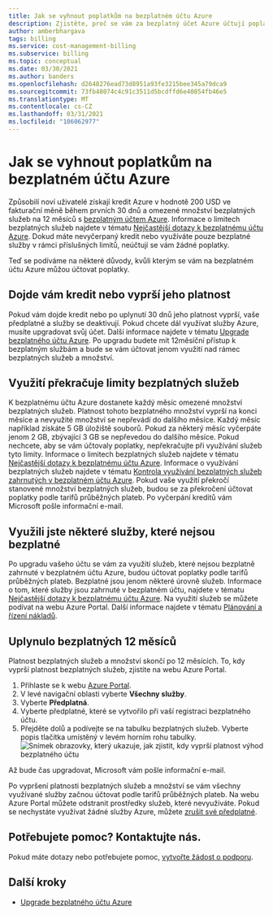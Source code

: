 ```yaml
---
title: Jak se vyhnout poplatkům na bezplatném účtu Azure
description: Zjistěte, proč se vám za bezplatný účet Azure účtují poplatky. Naučte se těmto poplatkům vyhnout.
author: amberbhargava
tags: billing
ms.service: cost-management-billing
ms.subservice: billing
ms.topic: conceptual
ms.date: 03/30/2021
ms.author: banders
ms.openlocfilehash: d2648276ead73d8951a93fe3215bee345a79dca9
ms.sourcegitcommit: 73fb48074c4c91c3511d5bcdffd6e40854fb46e5
ms.translationtype: MT
ms.contentlocale: cs-CZ
ms.lasthandoff: 03/31/2021
ms.locfileid: "106062977"
---
```

# <a name="avoid-charges-with-your-azure-free-account"></a>Jak se vyhnout poplatkům na bezplatném účtu Azure

Způsobilí noví uživatelé získají kredit Azure v hodnotě 200 USD ve fakturační měně během prvních 30 dnů a omezené množství bezplatných služeb na 12 měsíců s [bezplatným účtem Azure](https://azure.microsoft.com/free/). Informace o limitech bezplatných služeb najdete v tématu [Nejčastější dotazy k bezplatnému účtu Azure](https://azure.microsoft.com/free/free-account-faq/). Dokud máte nevyčerpaný kredit nebo využíváte pouze bezplatné služby v rámci příslušných limitů, neúčtují se vám žádné poplatky.

Teď se podíváme na některé důvody, kvůli kterým se vám na bezplatném účtu Azure můžou účtovat poplatky.

## <a name="your-credit-runs-out-or-is-expired"></a>Dojde vám kredit nebo vyprší jeho platnost

Pokud vám dojde kredit nebo po uplynutí 30 dnů jeho platnost vyprší, vaše předplatné a služby se deaktivují. Pokud chcete dál využívat služby Azure, musíte upgradovat svůj účet. Další informace najdete v tématu [Upgrade bezplatného účtu Azure](upgrade-azure-subscription.md). Po upgradu budete mít 12měsíční přístup k bezplatným službám a bude se vám účtovat jenom využití nad rámec bezplatných služeb a množství.

## <a name="usage-exceeds-the-limits-of-free-services"></a>Využití překračuje limity bezplatných služeb

K bezplatnému účtu Azure dostanete každý měsíc omezené množství bezplatných služeb. Platnost tohoto bezplatného množství vyprší na konci měsíce a nevyužité množství se nepřevádí do dalšího měsíce. Každý měsíc například získáte 5 GB úložiště souborů. Pokud za některý měsíc vyčerpáte jenom 2 GB, zbývající 3 GB se nepřevedou do dalšího měsíce. Pokud nechcete, aby se vám účtovaly poplatky, nepřekračujte při využívání služeb tyto limity. Informace o limitech bezplatných služeb najdete v tématu [Nejčastější dotazy k bezplatnému účtu Azure](https://azure.microsoft.com/free/free-account-faq/). Informace o využívání bezplatných služeb najdete v tématu [Kontrola využívání bezplatných služeb zahrnutých v bezplatném účtu Azure](check-free-service-usage.md). Pokud vaše využití překročí stanovené množství bezplatných služeb, budou se za překročení účtovat poplatky podle tarifů průběžných plateb. Po vyčerpání kreditů vám Microsoft pošle informační e-mail.

## <a name="you-used-some-services-that-arent-free"></a>Využili jste některé služby, které nejsou bezplatné

Po upgradu vašeho účtu se vám za využití služeb, které nejsou bezplatně zahrnuté v bezplatném účtu Azure, budou účtovat poplatky podle tarifů průběžných plateb. Bezplatné jsou jenom některé úrovně služeb. Informace o tom, které služby jsou zahrnuté v bezplatném účtu, najdete v tématu [Nejčastější dotazy k bezplatnému účtu Azure](https://azure.microsoft.com/free/free-account-faq/). Na využití služeb se můžete podívat na webu Azure Portal. Další informace najdete v tématu [Plánování a řízení nákladů](../cost-management-billing-overview.md#plan-and-control-expenses).

## <a name="you-reached-the-end-of-your-free-12-months"></a>Uplynulo bezplatných 12 měsíců

Platnost bezplatných služeb a množství skončí po 12 měsících. To, kdy vyprší platnost bezplatných služeb, zjistíte na webu Azure Portal.

1. Přihlaste se k webu [Azure Portal](https://portal.azure.com).
1. V levé navigační oblasti vyberte **Všechny služby**.
1.  Vyberte **Předplatná**.
1.  Vyberte předplatné, které se vytvořilo při vaší registraci bezplatného účtu.
1.  Přejděte dolů a podívejte se na tabulku bezplatných služeb. Vyberte popis tlačítka umístěný v levém horním rohu tabulky.
    ![Snímek obrazovky, který ukazuje, jak zjistit, kdy vyprší platnost výhod bezplatného účtu](./media/avoid-charges-free-account/freeaccount-benefits-expiration-date.png)

Až bude čas upgradovat, Microsoft vám pošle informační e-mail.

Po vypršení platnosti bezplatných služeb a množství se vám všechny využívané služby začnou účtovat podle tarifů průběžných plateb. Na webu Azure Portal můžete odstranit prostředky služeb, které nevyužíváte. Pokud se nechystáte využívat žádné služby Azure, můžete [zrušit své předplatné](cancel-azure-subscription.md).

## <a name="need-help-contact-us"></a>Potřebujete pomoc? Kontaktujte nás.

Pokud máte dotazy nebo potřebujete pomoc, [vytvořte žádost o podporu](https://go.microsoft.com/fwlink/?linkid=2083458).

## <a name="next-steps"></a>Další kroky
- [Upgrade bezplatného účtu Azure](upgrade-azure-subscription.md)